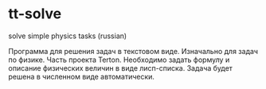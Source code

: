 # tt-solve
solve simple physics tasks (russian)

Программа для решения задач в текстовом виде. Изначально для задач по физике. Часть проекта Terton.
Необходимо задать формулу и описание физических величин в виде лисп-списка.
Задача будет решена в численном виде автоматически.
